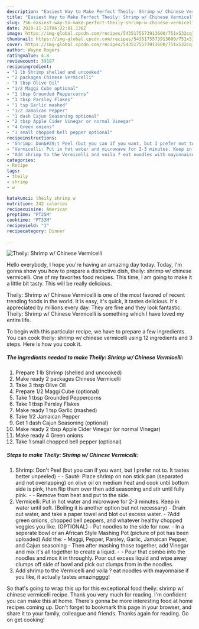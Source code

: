 ```yaml
---
description: "Easiest Way to Make Perfect Theily: Shrimp w/ Chinese Vermicelli"
title: "Easiest Way to Make Perfect Theily: Shrimp w/ Chinese Vermicelli"
slug: 756-easiest-way-to-make-perfect-theily-shrimp-w-chinese-vermicelli
date: 2020-11-21T06:22:01.136Z
image: https://img-global.cpcdn.com/recipes/5435175573913600/751x532cq70/theily-shrimp-w-chinese-vermicelli-recipe-main-photo.jpg
thumbnail: https://img-global.cpcdn.com/recipes/5435175573913600/751x532cq70/theily-shrimp-w-chinese-vermicelli-recipe-main-photo.jpg
cover: https://img-global.cpcdn.com/recipes/5435175573913600/751x532cq70/theily-shrimp-w-chinese-vermicelli-recipe-main-photo.jpg
author: Wayne Rogers
ratingvalue: 4.8
reviewcount: 39187
recipeingredient:
- "1 lb Shrimp shelled and uncooked"
- "2 packages Chinese Vermicelli"
- "3 tbsp Olive Oil"
- "1/2 Maggi Cube optional"
- "1 tbsp Grounded Peppercorns"
- "1 tbsp Parsley Flakes"
- "1 tsp Garlic mashed"
- "1/2 Jamaican Pepper"
- "1 dash Cajun Seasoning optional"
- "2 tbsp Apple Cider Vinegar or normal Vinegar"
- "4 Green onions"
- "1 small chopped bell pepper optional"
recipeinstructions:
- "Shrimp: Don&#39;t Peel (but you can if you want, but I prefer not to. It tastes better unpeeled)  Sauté: Place shrimp on non stick pan (separated and not overlapping) on olive oil on medium heat and cook until bottom side is pink, then flip them over then add seasoning and stir until fully pink.   Remove from heat and put to the side."
- "Vermicelli: Put in hot water and microwave for 2-3 minutes. Keep in water until soft. (Boiling it is another option but not necessary) Drain out water, and take a paper towel and blot out excess water.  ?Add green onions, chopped bell peppers, and whatever healthy chopped veggies you like. (OPTIONAL) Put noodles to the side for now.                                                                              In a seperate bowl or an African Style Mashing Pot (picture of pot has been uploaded) Add the:                                             Maggi, Pepper, Parsley, Garlic, Jamaican Pepper, and Cajun seasoning  Then after mashing those together, add Vinegar and mix it&#39;s all together to create a liquid.  Pour that combo into the noodles and mox it in throughly. Poor out excess liquid and wipe away clumps off side of bowl and pick out clumps from in the noodles."
- "Add shrimp to the Vermicelli and voila ? eat noodles with mayonnaise if you like, it actually tastes amazingggg!"
categories:
- Recipe
tags:
- theily
- shrimp
- w

katakunci: theily shrimp w 
nutrition: 242 calories
recipecuisine: American
preptime: "PT25M"
cooktime: "PT33M"
recipeyield: "1"
recipecategory: Dinner

---
```



![Theily: Shrimp w/ Chinese Vermicelli](https://img-global.cpcdn.com/recipes/5435175573913600/751x532cq70/theily-shrimp-w-chinese-vermicelli-recipe-main-photo.jpg)

Hello everybody, I hope you're having an amazing day today. Today, I'm gonna show you how to prepare a distinctive dish, theily: shrimp w/ chinese vermicelli. One of my favorites food recipes. This time, I am going to make it a little bit tasty. This will be really delicious.



Theily: Shrimp w/ Chinese Vermicelli is one of the most favored of recent trending foods in the world. It is easy, it's quick, it tastes delicious. It's appreciated by millions every day. They are fine and they look fantastic. Theily: Shrimp w/ Chinese Vermicelli is something which I have loved my entire life.


To begin with this particular recipe, we have to prepare a few ingredients. You can cook theily: shrimp w/ chinese vermicelli using 12 ingredients and 3 steps. Here is how you cook it.

<!--inarticleads1-->

##### The ingredients needed to make Theily: Shrimp w/ Chinese Vermicelli:

1. Prepare 1 lb Shrimp (shelled and uncooked)
1. Make ready 2 packages Chinese Vermicelli
1. Take 3 tbsp Olive Oil
1. Prepare 1/2 Maggi Cube (optional)
1. Take 1 tbsp Grounded Peppercorns
1. Take 1 tbsp Parsley Flakes
1. Make ready 1 tsp Garlic (mashed)
1. Take 1/2 Jamaican Pepper
1. Get 1 dash Cajun Seasoning (optional)
1. Make ready 2 tbsp Apple Cider Vinegar (or normal Vinegar)
1. Make ready 4 Green onions
1. Take 1 small chopped bell pepper (optional)




<!--inarticleads2-->

##### Steps to make Theily: Shrimp w/ Chinese Vermicelli:

1. Shrimp: Don&#39;t Peel (but you can if you want, but I prefer not to. It tastes better unpeeled) -  - Sauté: Place shrimp on non stick pan (separated and not overlapping) on olive oil on medium heat and cook until bottom side is pink, then flip them over then add seasoning and stir until fully pink.  -  - Remove from heat and put to the side.
1. Vermicelli: Put in hot water and microwave for 2-3 minutes. Keep in water until soft. (Boiling it is another option but not necessary) - Drain out water, and take a paper towel and blot out excess water.  - ?Add green onions, chopped bell peppers, and whatever healthy chopped veggies you like. (OPTIONAL) - Put noodles to the side for now. -                                                                              In a seperate bowl or an African Style Mashing Pot (picture of pot has been uploaded) Add the:                                             - Maggi, Pepper, Parsley, Garlic, Jamaican Pepper, and Cajun seasoning  - Then after mashing those together, add Vinegar and mix it&#39;s all together to create a liquid. -  - Pour that combo into the noodles and mox it in throughly. Poor out excess liquid and wipe away clumps off side of bowl and pick out clumps from in the noodles.
1. Add shrimp to the Vermicelli and voila ? eat noodles with mayonnaise if you like, it actually tastes amazingggg!




So that's going to wrap this up for this exceptional food theily: shrimp w/ chinese vermicelli recipe. Thank you very much for reading. I'm confident you can make this at home. There's gonna be more interesting food at home recipes coming up. Don't forget to bookmark this page in your browser, and share it to your family, colleague and friends. Thanks again for reading. Go on get cooking!

